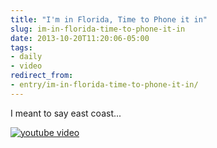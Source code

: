 ```yaml
---
title: "I'm in Florida, Time to Phone it in"
slug: im-in-florida-time-to-phone-it-in
date: 2013-10-20T11:20:06-05:00
tags:
- daily
- video
redirect_from:
- entry/im-in-florida-time-to-phone-it-in/
---
```

I meant to say east coast...

[![youtube video](https://img.youtube.com/vi/Uh5Td-O6N7c/0.jpg)](https://www.youtube.com/watch?v=Uh5Td-O6N7c)
